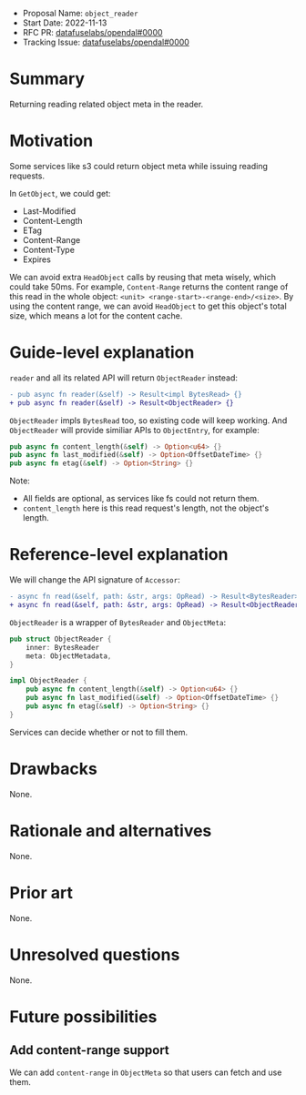 - Proposal Name: `object_reader`
- Start Date: 2022-11-13
- RFC PR: [datafuselabs/opendal#0000](https://github.com/datafuselabs/opendal/pull/0000)
- Tracking Issue: [datafuselabs/opendal#0000](https://github.com/datafuselabs/opendal/issues/0000)

# Summary

Returning reading related object meta in the reader.

# Motivation

Some services like s3 could return object meta while issuing reading requests.

In `GetObject`, we could get:

- Last-Modified
- Content-Length
- ETag
- Content-Range
- Content-Type
- Expires

We can avoid extra `HeadObject` calls by reusing that meta wisely, which could take 50ms. For example, `Content-Range` returns the content range of this read in the whole object: `<unit> <range-start>-<range-end>/<size>`. By using the content range, we can avoid `HeadObject` to get this object's total size, which means a lot for the content cache.

# Guide-level explanation

`reader` and all its related API will return `ObjectReader` instead:

```diff
- pub async fn reader(&self) -> Result<impl BytesRead> {}
+ pub async fn reader(&self) -> Result<ObjectReader> {}
```

`ObjectReader` impls `BytesRead` too, so existing code will keep working. And `ObjectReader` will provide similiar APIs to `ObjectEntry`, for example:

```rust
pub async fn content_length(&self) -> Option<u64> {}
pub async fn last_modified(&self) -> Option<OffsetDateTime> {}
pub async fn etag(&self) -> Option<String> {}
```

Note:

- All fields are optional, as services like fs could not return them.
- `content_length` here is this read request's length, not the object's length.

# Reference-level explanation

We will change the API signature of `Accessor`:

```diff
- async fn read(&self, path: &str, args: OpRead) -> Result<BytesReader> {}
+ async fn read(&self, path: &str, args: OpRead) -> Result<ObjectReader> {}
```

`ObjectReader` is a wrapper of `BytesReader` and `ObjectMeta`:

```rust
pub struct ObjectReader {
    inner: BytesReader
    meta: ObjectMetadata,
}

impl ObjectReader {
    pub async fn content_length(&self) -> Option<u64> {}
    pub async fn last_modified(&self) -> Option<OffsetDateTime> {}
    pub async fn etag(&self) -> Option<String> {}
}
```

Services can decide whether or not to fill them.

# Drawbacks

None.

# Rationale and alternatives

None.

# Prior art

None.

# Unresolved questions

None.

# Future possibilities

## Add content-range support

We can add `content-range` in `ObjectMeta` so that users can fetch and use them.
